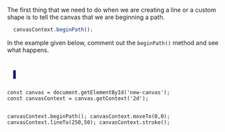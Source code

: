 The first thing that we need to
do when we are creating a line or
a custom shape is to tell the canvas
that we are beginning a path.

```javascript
  canvasContext.beginPath();
```

In the example given below, comment
out the `beginPath()` method and see
what happens.

<codeblock language="javascript" type="lesson">
<code>
<panel language="html">
  <canvas id="new-canvas" width="400px" height="100px" style="border: 3px solid midnightblue;"></canvas>
</panel>
<panel language="javascript">
const canvas = document.getElementById('new-canvas');
const canvasContext = canvas.getContext('2d');

canvasContext.beginPath();
canvasContext.moveTo(0,0);
canvasContext.lineTo(250,50);
canvasContext.stroke();
</panel>
</code>
</codeblock>